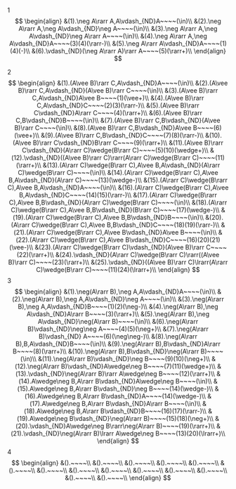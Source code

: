 1
$$
\begin{align}
&(1).\neg A\rarr A,A\vdash_{ND}A~~~~(\in)\\
&(2).\neg A\rarr A,\neg A\vdash_{ND}\neg A~~~~(\in)\\
&(3).\neg A\rarr A,\neg A\vdash_{ND}\neg A\rarr A~~~~(\in)\\
&(4).\neg A\rarr A,\neg A\vdash_{ND}A~~~~(3)(4)(\rarr-)\\
&(5).\neg A\rarr A\vdash_{ND}A~~~~(1)(4)(-)\\
&(6).\vdash_{ND}(\neg A\rarr A)\rarr A~~~~(5)(\rarr+)\\
\end{align}
$$



2
$$
\begin{align}
&(1).(A\vee B)\rarr C,A\vdash_{ND}A~~~~(\in)\\
&(2).(A\vee B)\rarr C,A\vdash_{ND}(A\vee B)\rarr C~~~~(\in)\\
&(3).(A\vee B)\rarr C,A\vdash_{ND}A\vee B~~~~(1)(\vee+)\\
&(4).(A\vee B)\rarr C,A\vdash_{ND}C~~~~(2)(3)(\rarr-)\\
&(5).(A\vee B)\rarr C\vdash_{ND}A\rarr C~~~~(4)(\rarr+)\\
&(6).(A\vee B)\rarr C,B\vdash_{ND}B~~~~(\in)\\
&(7).(A\vee B)\rarr C,B\vdash_{ND}(A\vee B)\rarr C~~~~(\in)\\
&(8).(A\vee B)\rarr C,B\vdash_{ND}A\vee B~~~~(6)(\vee+)\\
&(9).(A\vee B)\rarr C,B\vdash_{ND}C~~~~(7)(8)(\rarr-)\\
&(10).(A\vee B)\rarr C\vdash_{ND}B\rarr C~~~~(9)(\rarr+)\\
&(11).(A\vee B)\rarr C\vdash_{ND}(A\rarr C)\wedge(B\rarr C)~~~~(5)(10)(\wedge+)\\
&(12).\vdash_{ND}((A\vee B)\rarr C)\rarr(A\rarr C)\wedge(B\rarr C)~~~~(11)(\rarr+)\\
&(13).(A\rarr C)\wedge(B\rarr C),A\vee B,A\vdash_{ND}(A\rarr C)\wedge(B\rarr C)~~~~(\in)\\
&(14).(A\rarr C)\wedge(B\rarr C),A\vee B,A\vdash_{ND}(A\rarr C)~~~~(13)(\wedge-)\\
&(15).(A\rarr C)\wedge(B\rarr C),A\vee B,A\vdash_{ND}A~~~~(\in)\\
&(16).(A\rarr C)\wedge(B\rarr C),A\vee B,A\vdash_{ND}C~~~~(14)(15)(\rarr-)\\
&(17).(A\rarr C)\wedge(B\rarr C),A\vee B,B\vdash_{ND}(A\rarr C)\wedge(B\rarr C)~~~~(\in)\\
&(18).(A\rarr C)\wedge(B\rarr C),A\vee B,B\vdash_{ND}(B\rarr C)~~~~(17)(\wedge-)\\
&(19).(A\rarr C)\wedge(B\rarr C),A\vee B,B\vdash_{ND}B~~~~(\in)\\
&(20).(A\rarr C)\wedge(B\rarr C),A\vee B,B\vdash_{ND}C~~~~(18)(19)(\rarr-)\\
&(21).(A\rarr C)\wedge(B\rarr C),A\vee B\vdash_{ND}A\vee B~~~~(\in)\\
&(22).(A\rarr C)\wedge(B\rarr C),A\vee B\vdash_{ND}C~~~~(16)(20)(21)(\vee-)\\
&(23).(A\rarr C)\wedge(B\rarr C)\vdash_{ND}(A\vee B)\rarr C~~~~(22)(\rarr+)\\
&(24).\vdash_{ND}(A\rarr C)\wedge(B\rarr C)\rarr((A\vee B)\rarr C)~~~~(23)(\rarr+)\\
&(25).\vdash_{ND}((A\vee B)\rarr C)\lrarr(A\rarr C)\wedge(B\rarr C)~~~~(11)(24)(\lrarr+)\\
\end{align}
$$
3
$$
\begin{align}
&(1).\neg(A\rarr B),\neg A,A\vdash_{ND}A~~~~(\in)\\
&(2).\neg(A\rarr B),\neg A,A\vdash_{ND}\neg A~~~~(\in)\\
&(3).\neg(A\rarr B),\neg A,A\vdash_{ND}B~~~~(1)(2)(\neg-)\\
&(4).\neg(A\rarr B),\neg A\vdash_{ND}A\rarr B~~~~(3)(\rarr+)\\
&(5).\neg(A\rarr B),\neg A\vdash_{ND}\neg(A\rarr B)~~~~(\in)\\
&(6).\neg(A\rarr B)\vdash_{ND}\neg\neg A~~~~(4)(5)(\neg+)\\
&(7).\neg(A\rarr B)\vdash_{ND} A~~~~(6)(\neg\neg-)\\
&(8).\neg(A\rarr B),B,A\vdash_{ND}B~~~~(\in)\\
&(9).\neg(A\rarr B),B\vdash_{ND}A\rarr B~~~~(8)(\rarr+)\\
&(10).\neg(A\rarr B),B\vdash_{ND}\neg(A\rarr B)~~~~(\in)\\
&(11).\neg(A\rarr B)\vdash_{ND}\neg B~~~~(9)(10)(\neg+)\\
&(12).\neg(A\rarr B)\vdash_{ND}A\wedge\neg B~~~~(7)(11)(\wedge+)\\
&(13).\vdash_{ND}\neg(A\rarr B)\rarr A\wedge\neg B~~~~(12)(\rarr+)\\
&(14).A\wedge\neg B,A\rarr B\vdash_{ND}A\wedge\neg B~~~~(\in)\\
&(15).A\wedge\neg B,A\rarr B\vdash_{ND}\neg B~~~~(14)(\wedge-)\\
&(16).A\wedge\neg B,A\rarr B\vdash_{ND}A~~~~(14)(\wedge-)\\
&(17).A\wedge\neg B,A\rarr B\vdash_{ND}A\rarr B~~~~(\in)\\
&(18).A\wedge\neg B,A\rarr B\vdash_{ND}B~~~~(16)(17)(\rarr-)\\
&(19).A\wedge\neg B\vdash_{ND}\neg(A\rarr B)~~~~(15)(18)(\neg+)\\
&(20).\vdash_{ND}A\wedge\neg B\rarr\neg(A\rarr B)~~~~(19)(\rarr+)\\
&(21).\vdash_{ND}\neg(A\rarr B)\lrarr A\wedge\neg B~~~~(13)(20)(\lrarr+)\\
\end{align}
$$
4
$$
\begin{align}
&().~~~~\\
&().~~~~\\
&().~~~~\\
&().~~~~\\
&().~~~~\\
&().~~~~\\
&().~~~~\\
&().~~~~\\
&().~~~~\\
&().~~~~\\
&().~~~~\\
&().~~~~\\
&().~~~~\\
&().~~~~\\
\end{align}
$$




